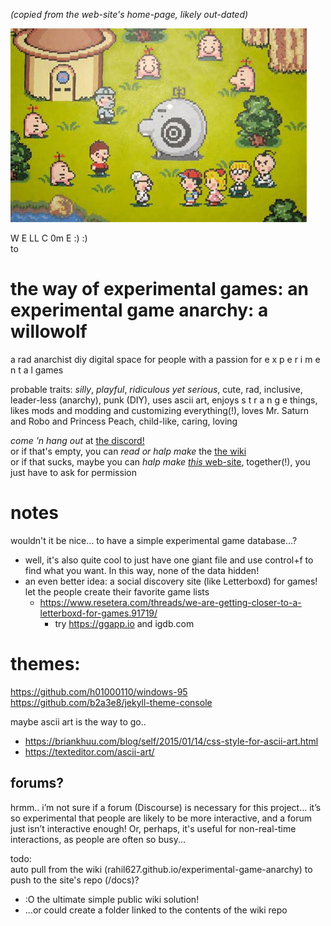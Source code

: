 *(copied from the web-site's home-page, likely out-dated)*

![](docs/earthbound-mr-saturns.jpg?raw=true)

W E LL C 0m E :) :)  
to  
# the way of experimental games: an experimental game anarchy: a willowolf
a rad anarchist diy digital space for people with a passion for e x p e r i m e n t a l games

probable traits: *silly*, *playful*, *ridiculous yet serious*, cute, rad, inclusive, leader-less (anarchy), punk (DIY), uses ascii art, enjoys s t r a n g e things, likes mods and modding and customizing everything(!), loves Mr. Saturn and Robo and Princess Peach, child-like, caring, loving

*come 'n hang out* at [the discord!](https://discord.gg/BsUq9n3)  
or if that's empty, you can *read or halp make* the [the wiki](https://github.com/Rahil627/experimental-game-anarchy/wiki)  
or if that sucks, maybe you can *halp make* [*this* web-site](https://github.com/Rahil627/experimental-game-anarchy/), together(!), you just have to ask for permission

# notes
wouldn't it be nice... to have a simple experimental game database...?    
  - well, it's also quite cool to just have one giant file and use control+f to find what you want. In this way, none of the data hidden!
  - an even better idea: a social discovery site (like Letterboxd) for games! let the people create their favorite game lists
    - https://www.resetera.com/threads/we-are-getting-closer-to-a-letterboxd-for-games.91719/
      - try https://ggapp.io and igdb.com

# themes:
https://github.com/h01000110/windows-95
https://github.com/b2a3e8/jekyll-theme-console

maybe ascii art is the way to go..
  - https://briankhuu.com/blog/self/2015/01/14/css-style-for-ascii-art.html
  - https://texteditor.com/ascii-art/

## forums?
hrmm.. i’m not sure if a forum (Discourse) is necessary for this project… it’s so experimental that people are likely to be more interactive, and a forum just isn’t interactive enough! Or, perhaps, it's useful for non-real-time interactions, as people are often so busy...

todo:  
auto pull from the wiki (rahil627.github.io/experimental-game-anarchy) to push to the site's repo (/docs)?
  - :O the ultimate simple public wiki solution!
  - ...or could create a folder linked to the contents of the wiki repo
